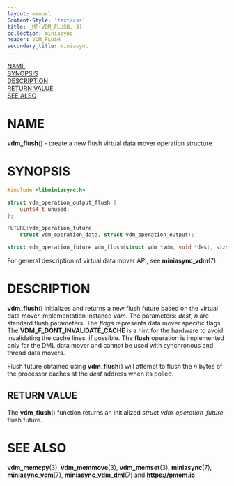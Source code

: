 ```yaml
---
layout: manual
Content-Style: 'text/css'
title: _MP(VDM_FLUSH, 3)
collection: miniasync
header: VDM_FLUSH
secondary_title: miniasync
...
```


[comment]: <> (SPDX-License-Identifier: BSD-3-Clause)
[comment]: <> (Copyright 2022, Intel Corporation)

[comment]: <> (vdm_flush.3 -- man page for miniasync vdm_flush operation)

[NAME](#name)<br />
[SYNOPSIS](#synopsis)<br />
[DESCRIPTION](#description)<br />
[RETURN VALUE](#return-value)<br />
[SEE ALSO](#see-also)<br />

# NAME #

**vdm_flush**() - create a new flush virtual data mover operation structure

# SYNOPSIS #

```c
#include <libminiasync.h>

struct vdm_operation_output_flush {
	uint64_t unused;
};

FUTURE(vdm_operation_future,
	struct vdm_operation_data, struct vdm_operation_output);

struct vdm_operation_future vdm_flush(struct vdm *vdm, void *dest, size_t n, uint64_t flags);
```

For general description of virtual data mover API, see **miniasync_vdm**(7).

# DESCRIPTION #

**vdm_flush**() initializes and returns a new flush future based on the virtual data mover
implementation instance *vdm*. The parameters: *dest*, *n* are standard flush parameters.
The *flags* represents data mover specific flags. The **VDM_F_DONT_INVALIDATE_CACHE** is a hint
for the hardware to avoid invalidating the cache lines, if possible. The **flush** operation is
implemented only for the DML data mover and cannot be used with synchronous and thread data movers.

Flush future obtained using **vdm_flush**() will attempt to flush the *n* bytes of the processor
caches at the *dest* address when its polled.

## RETURN VALUE ##

The **vdm_flush**() function returns an initialized *struct vdm_operation_future* flush future.

# SEE ALSO #

**vdm_memcpy**(3), **vdm_memmove**(3), **vdm_memset**(3), **miniasync**(7), **miniasync_vdm**(7),
**miniasync_vdm_dml**(7) and **<https://pmem.io>**
